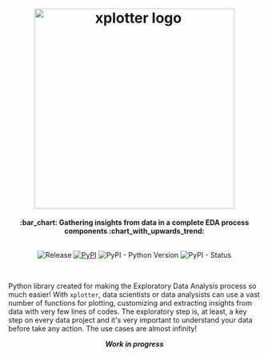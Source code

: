 <h1 align="center">
  <a href="https://pypi.org/project/xplotter/"><img src="https://i.imgur.com/mJ1ExBQ.jpg" height=400, weight=400, alt="xplotter logo"></a>
</h1>

<div align="center">
  <strong>:bar_chart: Gathering insights from data in a complete EDA process components :chart_with_upwards_trend:</strong>
</div>
<br/>

<div align="center">  
  
  ![Release](https://img.shields.io/badge/release-ok-brightgreen)
  [![PyPI](https://img.shields.io/pypi/v/xplotter?color=blueviolet)](https://pypi.org/project/xplotter/)
  ![PyPI - Python Version](https://img.shields.io/pypi/pyversions/xplotter?color=green)
  ![PyPI - Status](https://img.shields.io/pypi/status/xplotter)

</div>
<br/>

Python library created for making the Exploratory Data Analysis process so much easier! With `xplotter`, data scientists or data analysists can use a vast number of functions for plotting, customizing and extracting insights from data with very few lines of codes. The exploratory step is, at least, a key step on every data project and it's very important to understand your data before take any action. The use cases are almost infinity!


<div align="center">
  <strong><i> Work in progress </i></strong>
</div>
<br/>
